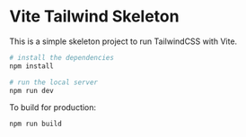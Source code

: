 # Vite Tailwind Skeleton

This is a simple skeleton project to run TailwindCSS with Vite.

```sh
# install the dependencies
npm install

# run the local server
npm run dev
```

To build for production:
```sh
npm run build
```